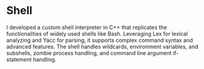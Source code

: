 # Shell
I developed a custom shell interpreter in C++ that replicates the functionalities of widely used shells like Bash. Leveraging Lex for lexical analyzing and Yacc for parsing, it supports complex command syntax and advanced features. 
The shell handles wildcards, environment variables, and subshells, zombie process handling, and command line argument if-statement handling.

